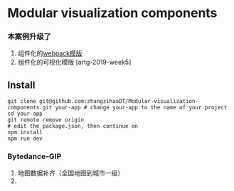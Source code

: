 # Modular visualization components

### 本案例升级了 

1. 组件化的[webpack模版](https://segmentfault.com/a/1190000017745622)
2. 组件化的可视化模版 [artg-2019-week5]


## Install
```
git clone git@github.com:zhangzihaoDT/Modular-visualization-components.git your-app # change your-app to the name of your project
cd your-app
git remote remove origin
# edit the package.json, then continue on
npm install
npm run dev
```
### Bytedance-GIP
1. 地图数据补齐（全国地图到城市一级）
2. 
